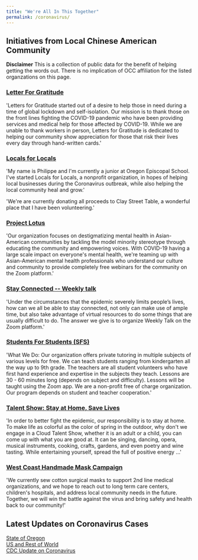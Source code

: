 ```yaml
---
title: "We're All In This Together"
permalink: /coronavirus/
---
```


## Initiatives from Local Chinese American Community

**Disclaimer** This is a collection of public data for the benefit of helping getting the words out. There is no implication of OCC affiliation for the listed organzations on this page.


### [Letter For Gratitude](https://www.lettersforgratitude.org/)

'Letters for Gratitude started out of a desire to help those in need during a time of global lockdown and self-isolation. Our mission is to thank those on the front lines fighting the COVID-19 pandemic who have been providing services and medical help for those affected by COVID-19. While we are unable to thank workers in person, Letters for Gratitude is dedicated to helping our community show appreciation for those that risk their lives every day through hand-written cards.'

### [Locals for Locals](https://www.locals-for-locals.com/)

'My name is Philippe and I'm currently a junior at Oregon Episcopal School. I've started Locals for Locals, a nonprofit organization, in hopes of helping local businesses during the Coronavirus outbreak, while also helping the local community heal and grow.'

'We're are currently donating all proceeds to Clay Street Table, a wonderful place that I have been volunteering.'

### [Project Lotus](https://www.theprojectlotus.org/)

'Our organization focuses on destigmatizing mental health in Asian-American communities by tackling the model minority stereotype through educating the community and empowering voices. With COVID-19 having a large scale impact on everyone's mental health, we're teaming up with Asian-American mental health professionals who understand our culture and community to provide completely free webinars for the community on the Zoom platform.'

### [Stay Connected -- Weekly talk](http://pdxchinese.org/weeklytalk/)

'Under the circumstances that the epidemic severely limits people’s lives, how can we all be able to stay connected, not only can make use of ample time, but also take advantage of virtual resources to do some things that are usually difficult to do. The answer we give is to organize Weekly Talk on the Zoom platform.'

### [Students For Students (SFS)](https://docs.google.com/document/d/1UK9PQ9GppxpDA3UL1IS9W69ZgjCjs7Ap0G1jQVoWBQ8/edit?usp=sharing)

'What We Do: Our organization offers private tutoring in multiple subjects of various levels for free. We can teach students ranging from kindergarten all the way up to 9th grade. The teachers are all student volunteers who have first hand experience and expertise in the subjects they teach. Lessons are 30 - 60 minutes long (depends on subject and difficulty). Lessons will be taught using the Zoom app. We are a non-profit free of charge organization. Our program depends on student and teacher cooperation.'

### [Talent Show: Stay at Home, Save Lives](http://pdxchinese.org/stay_at_home_save_lives/)

'In order to better fight the epidemic, our responsibility is to stay at home. To make life as colorful as the color of spring in the outdoor, why don't we engage in a Cloud Talent Show, whether it is an adult or a child, you can come up with what you are good at. It can be singing, dancing, opera, musical instruments, cooking, crafts, gardens, and even poetry and wine tasting. While entertaining yourself, spread the full of positive energy ...'

### [West Coast Handmade Mask Campaign](https://www.gofundme.com/f/west-coast-handmade-mask-campaign)

'We currently sew cotton surgical masks to support 2nd line medical organizations, and we hope to reach out to long term care centers, children's hospitals, and address local community needs in the future. Together, we will win the battle against the virus and bring safety and health back to our community!'

## Latest Updates on Coronavirus Cases

[State of Oregon](https://www.oregon.gov/oha/PH/DISEASESCONDITIONS/DISEASESAZ/Pages/emerging-respiratory-infections.aspx)  
[US and Rest of World](https://coronavirus.1point3acres.com/)  
[CDC Update on Coronavirus](https://www.cdc.gov/coronavirus/2019-ncov/index.html)  
